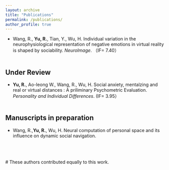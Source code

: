 ```yaml
---
layout: archive
title: "Publications"
permalink: /publications/
author_profile: true
---
```

- Wang, R., **Yu, R.**, Tian, Y., Wu, H. Individual variation in the neurophysiological representation of negative emotions in virtual reality is shaped by sociability. *NeuroImage*. （IF= 7.40） <br><br>

## Under Review

- **Yu, R.**, Ao-Ieong W., Wang, R., Wu, H. Social anxiety, mentalzing and real or virtual distances : A priliminary Psychometric Evaluation. *Personality and Individual Differences*. (IF= 3.95）<br><br>

## Manuscripts in preparation

- Wang, R.,**Yu, R.**, Wu, H. Neural computation of personal space and its influence on dynamic social navigation.<br><br>

<br><br>
\# These authors contributed equally to this work.<br>
